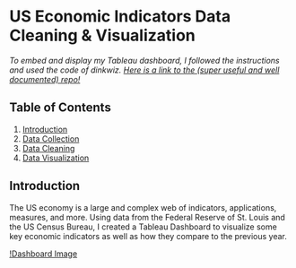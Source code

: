 # US Economic Indicators Data Cleaning & Visualization
*To embed and display my Tableau dashboard, I followed the instructions and used the code of dinkwiz. [Here is a link to the (super useful and well documented) repo!](https://github.com/dinkwiz/tableau_embed/tree/master)*

## Table of Contents
1. [Introduction](#introduction)
2. [Data Collection](#data-collection)
3. [Data Cleaning](#data-cleaning)
4. [Data Visualization](#data-visualization)

## Introduction
The US economy is a large and complex web of indicators, applications, measures, and more. Using data from the Federal Reserve of St. Louis and the US Census Bureau, I created a Tableau Dashboard to visualize some key economic indicators as well as how they compare to the previous year.

[!Dashboard Image](/assets/Dashboard-image)

